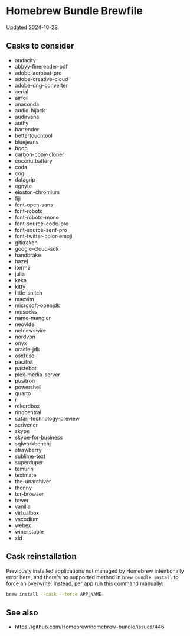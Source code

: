 # Homebrew Bundle Brewfile

Updated 2024-10-28.

## Casks to consider

- audacity
- abbyy-finereader-pdf
- adobe-acrobat-pro
- adobe-creative-cloud
- adobe-dng-converter
- aerial
- airfoil
- anaconda
- audio-hijack
- audirvana
- authy
- bartender
- bettertouchtool
- bluejeans
- boop
- carbon-copy-cloner
- coconutbattery
- coda
- cog
- datagrip
- egnyte
- eloston-chromium
- fiji
- font-open-sans
- font-roboto
- font-roboto-mono
- font-source-code-pro
- font-source-serif-pro
- font-twitter-color-emoji
- gitkraken
- google-cloud-sdk
- handbrake
- hazel
- iterm2
- julia
- keka
- kitty
- little-snitch
- macvim
- microsoft-openjdk
- museeks
- name-mangler
- neovide
- netnewswire
- nordvpn
- onyx
- oracle-jdk
- osxfuse
- pacifist
- pastebot
- plex-media-server
- positron
- powershell
- quarto
- r
- rekordbox
- ringcentral
- safari-technology-preview
- scrivener
- skype
- skype-for-business
- sqlworkbenchj
- strawberry
- sublime-text
- superduper
- temurin
- textmate
- the-unarchiver
- thonny
- tor-browser
- tower
- vanilla
- virtualbox
- vscodium
- webex
- wine-stable
- xld

## Cask reinstallation

Previously installed applications not managed by Homebrew intentionally error
here, and there's no supported method in `brew bundle install` to force an
overwrite. Instead, per app run this command manually:

```sh
brew install --cask --force APP_NAME
```

## See also

- https://github.com/Homebrew/homebrew-bundle/issues/446
